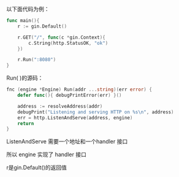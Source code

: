 
以下面代码为例：
~~~go
func main(){
	r := gin.Default()

	r.GET("/", func(c *gin.Context){
		c.String(http.StatusOK, "ok")
	})

	r.Run(":8080")
}
~~~
Run( )的源码：
~~~go
fnc (engine *Engine) Run(addr ...string)(err error) {
	defer func(){ debugPrintError(err) }()

	address := resolveAddress(addr)
	debugPrint("Listening and serving HTTP on %s\n", address)
	err = http.ListenAndServe(address, engine)
	return
}
~~~
ListenAndServe 需要一个地址和一个handler 接口

所以 engine 实现了 handler 接口

r是gin.Default()的返回值
